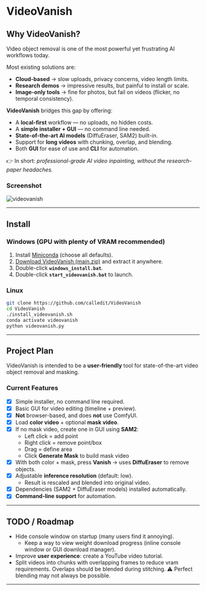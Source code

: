 # VideoVanish

## Why VideoVanish?
Video object removal is one of the most powerful yet frustrating AI workflows today.  

Most existing solutions are:
- **Cloud-based** → slow uploads, privacy concerns, video length limits.  
- **Research demos** → impressive results, but painful to install or scale.  
- **Image-only tools** → fine for photos, but fail on videos (flicker, no temporal consistency).  

**VideoVanish** bridges this gap by offering:
- A **local-first** workflow — no uploads, no hidden costs.  
- A **simple installer + GUI** — no command line needed.  
- **State-of-the-art AI models** (DiffuEraser, SAM2) built-in.  
- Support for **long videos** with chunking, overlap, and blending.  
- Both **GUI** for ease of use and **CLI** for automation.  

👉 In short: *professional-grade AI video inpainting, without the research-paper headaches.*

### Screenshot
<img alt="videovanish" src="https://github.com/user-attachments/assets/b61c700e-7eae-43a0-be1a-a62cb1de2418" />

---

## Install

### Windows (GPU with plenty of VRAM recommended)
1. Install [Miniconda](https://docs.conda.io/en/latest/) (choose all defaults).  
2. [Download VideoVanish (main.zip)](https://github.com/calledit/VideoVanish/archive/refs/heads/main.zip) and extract it anywhere.  
3. Double-click **`windows_install.bat`**.  
4. Double-click **`start_videovanish.bat`** to launch.  

### Linux
```bash
git clone https://github.com/calledit/VideoVanish
cd VideoVanish
./install_videovanish.sh
conda activate videovanish
python videovanish.py
```
---

## Project Plan

VideoVanish is intended to be a **user-friendly** tool for state-of-the-art video object removal and masking.

### Current Features
- [x] Simple installer, no command line required.  
- [x] Basic GUI for video editing (timeline + preview).  
- [x] **Not** browser-based, and does **not** use ComfyUI.  
- [x] Load **color video** + optional **mask video**.  
- [x] If no mask video, create one in GUI using **SAM2**:  
  - Left click = add point  
  - Right click = remove point/box  
  - Drag = define area  
  - Click **Generate Mask** to build mask video  
- [x] With both color + mask, press **Vanish** → uses **DiffuEraser** to remove objects.  
- [x] Adjustable **inference resolution** (default: low).  
  - Result is rescaled and blended into original video.  
- [x] Dependencies (SAM2 + DiffuEraser models) installed automatically.  
- [x] **Command-line support** for automation.  

---

## TODO / Roadmap
- Hide console window on startup (many users find it annoying).  
  - Keep a way to view weight download progress (inline console window or GUI download manager).  
- Improve **user experience**: create a YouTube video tutorial.
- Split videos into chunks with overlapping frames to reduce vram requirements.  Overlaps should be blended during stitching. ⚠️ Perfect blending may not always be possible.  

---
